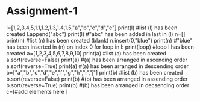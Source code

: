 # Assignment-1
l=[1,2,3,4,5,1.1,1.2,1.3,1.4,1.5,"a","b","c","d","e"]
print(l)
#list (l) has been created 
l.append("abc")
print(l)
#"abc" has been added in last in (l)
n=[]
print(n)
#list (n) has been created (blank)
n.insert(0,"blue")
print(n)
#"blue" has been inserted in (n) on index 0
for loop in l:
 print(loop)
#loop l has been created
a=[1,2,3,4,5,6,7,8,9,10]
print(a)
#list (a) has been created
a.sort(reverse=False)
print(a)
#(a) has been arranged in ascending order
a.sort(reverse=True)
print(a)
#(a) has been arranged in descending order
b=["a","b","c","d","e","f","g","h","i","j"]
print(b)
#list (b) has been created
b.sort(reverse=False)
print(b)
#(b) has been arranged in assending order
b.sort(reverse=True)
print(b)
#(b) has been arranged in decsending order
c=[#add elements here ]

